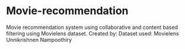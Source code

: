 # Movie-recommendation
Movie recommendation system using collaborative and content based filtering using Movielens dataset.
Created by:
Dataset used: Movielens
Unnikrishnen Nampoothiry

